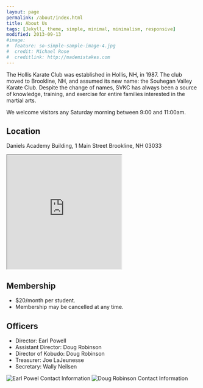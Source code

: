 ```yaml
---
layout: page
permalink: /about/index.html
title: About Us
tags: [Jekyll, theme, simple, minimal, minimalism, responsive]
modified: 2013-09-13
#image:
#  feature: so-simple-sample-image-4.jpg
#  credit: Michael Rose
#  creditlink: http://mademistakes.com
---
```


The Hollis Karate Club was established in Hollis, NH, in 1987. The club
moved to Brookline, NH, and assumed its new name: the Souhegan Valley
Karate Club. Despite the change of names, SVKC has always been a source
of knowledge, training, and exercise for entire families interested in
the martial arts.

We welcome visitors any Saturday morning between 9:00 and 11:00am.

## Location

Daniels Academy Building, 1 Main Street
Brookline, NH 03033

<iframe src="https://mapsengine.google.com/map/embed?mid=zthSAvlpWNqs.kpO0xQBPzivg" width="300" height="300"></iframe>

## Membership

* $20/month per student.
* Membership may be cancelled at any time.

## Officers

* Director: Earl Powell  
* Assistant Director: Doug Robinson  
* Director of Kobudo: Doug Robinson  
* Treasurer: Joe LaJeunesse  
* Secretary: Wally Neilsen

![Earl Powel Contact Information](../images/BizCard_EarlPowell2013smallsvkc.jpg)
![Doug Robinson Contact Information](../images/BizCard_DBRsmallsvkc.jpg)